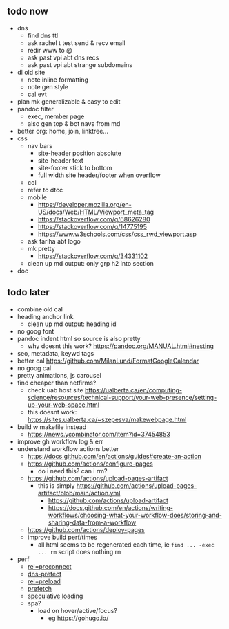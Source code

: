 ## todo now
- dns
	- find dns ttl
	- ask rachel t test send & recv email
	- redir www to @
	- ask past vpi abt dns recs
	- ask past vpi abt strange subdomains
- dl old site
	- note inline formatting
	- note gen style
	- cal evt
- plan mk generalizable & easy to edit
- pandoc filter
	- exec, member page
	- also gen top & bot navs from md
- better org: home, join, linktree...
- css
	- nav bars
		- site-header position absolute
		- site-header text
		- site-footer stick to bottom
		- full width site header/footer when overflow
	- col
	- refer to dtcc
	- mobile
		- <https://developer.mozilla.org/en-US/docs/Web/HTML/Viewport_meta_tag>
		- <https://stackoverflow.com/q/68626280>
		- <https://stackoverflow.com/q/14775195>
		- <https://www.w3schools.com/css/css_rwd_viewport.asp>
	- ask fariha abt logo
	- mk pretty
		- <https://stackoverflow.com/q/34331102>
	- clean up md output: only grp h2 into section
- doc

## todo later
- combine old cal
- heading anchor link
	- clean up md output: heading id
- no goog font
- pandoc indent html so source is also pretty
	- why doesnt this work? <https://pandoc.org/MANUAL.html#nesting>
- seo, metadata, keywd tags
- better cal <https://github.com/MilanLund/FormatGoogleCalendar>
- no goog cal
- pretty animations, js carousel
- find cheaper than netfirms?
	- check uab host site <https://ualberta.ca/en/computing-science/resources/technical-support/your-web-presence/setting-up-your-web-space.html>
	- this doesnt work: <https://sites.ualberta.ca/~szepesva/makewebpage.html>
- build w makefile instead
	- <https://news.ycombinator.com/item?id=37454853>
- improve gh workflow log & err
- understand workflow actions better
	- <https://docs.github.com/en/actions/guides#create-an-action>
	- <https://github.com/actions/configure-pages>
		- do i need this? can i rm?
	- <https://github.com/actions/upload-pages-artifact>
		- this is simply <https://github.com/actions/upload-pages-artifact/blob/main/action.yml>
			- <https://github.com/actions/upload-artifact>
			- <https://docs.github.com/en/actions/writing-workflows/choosing-what-your-workflow-does/storing-and-sharing-data-from-a-workflow>
	- <https://github.com/actions/deploy-pages>
	- improve build perf/times
		- all html seems to be regenerated each time,
			ie `find ... -exec ... rm` script does nothing rn
- perf
	- [rel=preconnect](https://developer.mozilla.org/en-US/docs/Web/HTML/Attributes/rel/preconnect)
	- [dns-prefect](https://developer.mozilla.org/en-US/docs/Web/Performance/Guides/dns-prefetch)
	- [rel=preload](https://developer.mozilla.org/en-US/docs/Web/HTML/Attributes/rel/preload)
	- [prefetch](https://developer.mozilla.org/en-US/docs/Glossary/Prefetch)
	- [speculative loading](https://developer.mozilla.org/en-US/docs/Web/Performance/Guides/Speculative_loading)
	- spa?
		- load on hover/active/focus?
			- eg <https://gohugo.io/>

